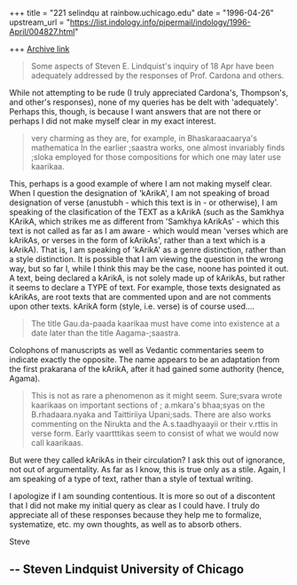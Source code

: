 +++
title = "221 selindqu at rainbow.uchicago.edu"
date = "1996-04-26"
upstream_url = "https://list.indology.info/pipermail/indology/1996-April/004827.html"

+++
[Archive link](https://list.indology.info/pipermail/indology/1996-April/004827.html)

>Some aspects of Steven E. Lindquist's inquiry of 18 Apr have been
>adequately addressed by the responses of Prof. Cardona and others.

While not attempting to be rude (I truly appreciated Cardona's, Thompson's,
and other's responses), none of my queries has be delt with 'adequately'.
Perhaps this, though, is because I want answers that are not there or
perhaps I did not make myself clear in my exact interest.

>very charming as they are, for example, in Bhaskaraacaarya's mathematica
>In the earlier ;saastra works, one almost invariably finds ;sloka employed
>for those compositions for which one may later use kaarikaa.

This, perhaps is a good example of where I am not making myself clear.
When I question the designation of 'kArikA', I am not speaking of broad
designation of verse (anustubh - which this text is in - or otherwise), I
am speaking of the clasification of the TEXT as a kArikA (such as the
Samkhya KArikA, which strikes me as different from 'Samkhya kArikAs' -
which this text is not called as far as I am aware - which would mean
'verses which are kArikAs, or verses in the form of kArikAs', rather than a
text which is a kArikA).  That is, I am speaking of 'kArikA' as a genre
distinction, rather than a style distinction.  It is possible that I am
viewing the question in the wrong way, but so far I, while I think this may
be the case, noone has pointed it out.  A text, being declared a kArikA, is
not solely made up of kArikAs, but rather it seems to declare a TYPE of
text.  For example, those texts designated as kArikAs, are root texts that
are commented upon and are not comments upon other texts.  kArikA form
(style, i.e. verse)  is of course used....

>The title Gau.da-paada kaarikaa must have come into existence at a date
>later than the title Aagama-;saastra.

Colophons of manuscripts as well as Vedantic commentaries seem to indicate
exactly the opposite.  The name appears to be an adaptation from the first
prakarana of the kArikA, after it had gained some authority (hence, Agama).

>This is not as rare a phenomenon as it might seem. Sure;svara wrote
>kaarikaas on important sections of ; a.mkara's bhaa;syas on the
>B.rhadaara.nyaka and Taittiriiya Upani;sads. There are also works
>commenting on the Nirukta and the A.s.taadhyaayii or their v.rttis in verse
>form. Early vaartttikas seem to consist of what we would now call
>kaarikaas.

But were they called kArikAs in their circulation?  I ask this out of
ignorance, not out of argumentality.  As far as I know, this is true only
as a stile.  Again, I am speaking of a type of text, rather than a style of
textual writing.

I apologize if I am sounding contentious.  It is more so out of a
discontent that I did not make my initial query as clear as I could have.
I truly do appreciate all of these responses because they help me to
formalize, systematize, etc. my own thoughts, as well as to absorb others.

Steve

--
Steven Lindquist
University of Chicago
--






